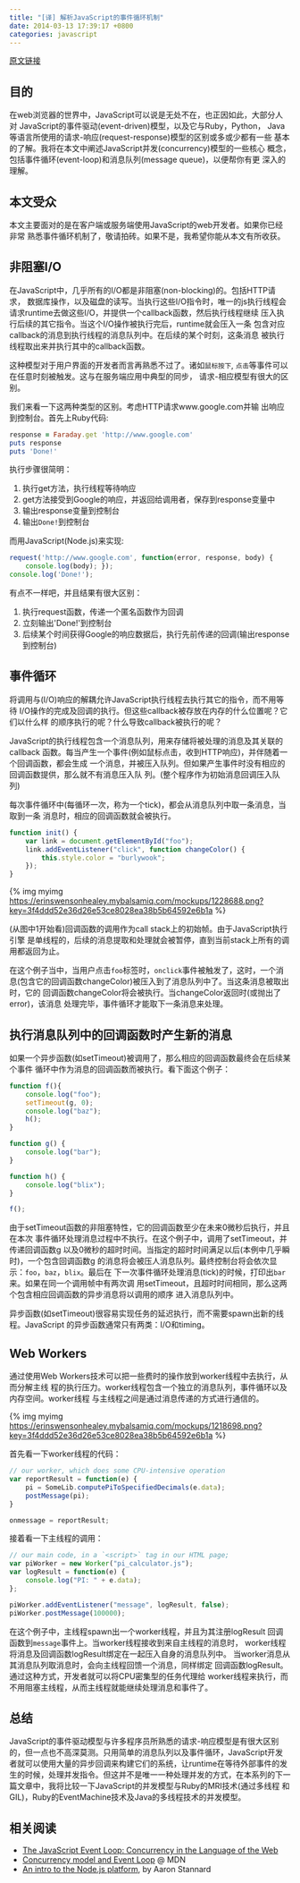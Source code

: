 ```yaml
---
title: "[译] 解析JavaScript的事件循环机制"
date: 2014-03-13 17:39:17 +0800
categories: javascript
---
```

[原文链接](http://blog.carbonfive.com/2013/10/27/the-javascript-event-loop-explained/)

## 目的
在web浏览器的世界中，JavaScript可以说是无处不在，也正因如此，大部分人对
JavaScript的事件驱动(event-driven)模型，以及它与Ruby，Python，
Java等语言所使用的请求-响应(request-response)模型的区别或多或少都有一些
基本的了解。我将在本文中阐述JavaScript并发(concurrency)模型的一些核心
概念，包括事件循环(event-loop)和消息队列(message queue)，以便帮你有更
深入的理解。<!--more-->


## 本文受众
本文主要面对的是在客户端或服务端使用JavaScript的web开发者。如果你已经非常
熟悉事件循环机制了，敬请拍砖。如果不是，我希望你能从本文有所收获。


## 非阻塞I/O
在JavaScript中，几乎所有的I/O都是非阻塞(non-blocking)的。包括HTTP请求，
数据库操作，以及磁盘的读写。当执行这些I/O指令时，唯一的js执行线程会
请求runtime去做这些I/O，并提供一个callback函数，然后执行线程继续
压入执行后续的其它指令。当这个I/O操作被执行完后，runtime就会压入一条
包含对应callback的消息到执行线程的消息队列中。在后续的某个时刻，这条消息
被执行线程取出来并执行其中的callback函数。

这种模型对于用户界面的开发者而言再熟悉不过了。诸如`鼠标按下`,
`点击`等事件可以在任意时刻被触发。这与在服务端应用中典型的同步，
请求-相应模型有很大的区别。

我们来看一下这两种类型的区别。考虑HTTP请求www.google.com并输
出响应到控制台。首先上Ruby代码:

```ruby
response = Faraday.get 'http://www.google.com'
puts response
puts 'Done!'
```
执行步骤很简明：

1. 执行get方法，执行线程等待响应
2. get方法接受到Google的响应，并返回给调用者，保存到response变量中
3. 输出response变量到控制台
4. 输出`Done!`到控制台

而用JavaScript(Node.js)来实现:
```javascript
request('http://www.google.com', function(error, response, body) {
    console.log(body); });
console.log('Done!');
```

有点不一样吧，并且结果有很大区别：

1. 执行request函数，传递一个匿名函数作为回调
2. 立刻输出'Done!'到控制台
3. 后续某个时间获得Google的响应数据后，执行先前传递的回调(输出response到控制台)


## 事件循环
将调用与(I/O)响应的解耦允许JavaScript执行线程去执行其它的指令，而不用等待
I/O操作的完成及回调的执行。但这些callback被存放在内存的什么位置呢？它们以什么样
的顺序执行的呢？什么导致callback被执行的呢？

JavaScript的执行线程包含一个消息队列，用来存储将被处理的消息及其关联的callback
函数。每当产生一个事件(例如鼠标点击，收到HTTP响应)，并伴随着一个回调函数，都会生成
一个消息，并被压入队列。但如果产生事件时没有相应的回调函数提供，那么就不有消息压入队
列。(整个程序作为初始消息回调压入队列)

每次事件循环中(每循环一次，称为一个tick)，都会从消息队列中取一条消息，当取到一条
消息时，相应的回调函数就会被执行。

```javascript
function init() {
    var link = document.getElementById("foo");
    link.addEventListener("click", function changeColor() {
        this.style.color = "burlywook";
    });
}
```

{% img myimg https://erinswensonhealey.mybalsamiq.com/mockups/1228688.png?key=3f4ddd52e36d26e53ce8028ea38b5b64592e6b1a %}

(从图中1开始看)回调函数的调用作为call stack上的初始帧。由于JavaScript执行引擎
是单线程的，后续的消息提取和处理就会被暂停，直到当前stack上所有的调用都返回为止。

在这个例子当中，当用户点击`foo`标签时，`onclick`事件被触发了，这时，一个消息(包含它的回调函数changeColor)被压入到了消息队列中了。当这条消息被取出时，它的
回调函数changeColor将会被执行。当changeColor返回时(或抛出了error)，该消息
处理完毕，事件循环才能取下一条消息来处理。


## 执行消息队列中的回调函数时产生新的消息
如果一个异步函数(如setTimeout)被调用了，那么相应的回调函数最终会在后续某个事件
循环中作为消息的回调函数而被执行。看下面这个例子：
```javascript
function f(){
	console.log("foo");
	setTimeout(g, 0);
	console.log("baz");
	h();
}

function g() {
	console.log("bar");
}

function h() {
	console.log("blix");
}

f();
```

由于setTimeout函数的非阻塞特性，它的回调函数至少在未来0微秒后执行，并且在本次
事件循环处理消息过程中不执行。在这个例子中，调用了setTimeout，并传递回调函数g
以及0微秒的超时时间。当指定的超时时间满足以后(本例中几乎瞬时)，一个包含回调函数g
的消息将会被压人消息队列。最终控制台将会依次显示：`foo`，`baz`，`blix`。最后在
下一次事件循环处理消息(tick)的时候，打印出`bar`来。如果在同一个调用帧中有两次调
用setTimeout，且超时时间相同，那么这两个包含相应回调函数的异步消息将以调用的顺序
进入消息队列中。

异步函数(如setTimeout)很容易实现任务的延迟执行，而不需要spawn出新的线程。JavaScript
的异步函数通常只有两类：I/O和timing。


## Web Workers
通过使用Web Workers技术可以把一些费时的操作放到worker线程中去执行，从而分解主线
程的执行压力。worker线程包含一个独立的消息队列，事件循环以及内存空间。worker线程
与主线程之间是通过消息传递的方式进行通信的。

{% img myimg https://erinswensonhealey.mybalsamiq.com/mockups/1218698.png?key=3f4ddd52e36d26e53ce8028ea38b5b64592e6b1a %}

首先看一下worker线程的代码：
```javascript
// our worker, which does some CPU-intensive operation
var reportResult = function(e) {
	pi = SomeLib.computePiToSpecifiedDecimals(e.data);
	postMessage(pi);
}

onmessage = reportResult;
```

接着看一下主线程的调用：
```javascript
// our main code, in a `<script>` tag in our HTML page;
var piWorker = new Worker("pi_calculator.js");
var logResult = function(e) {
	console.log("PI: " + e.data);
};

piWorker.addEventListener("message", logResult, false);
piWorker.postMessage(100000);
```
在这个例子中，主线程spawn出一个worker线程，并且为其注册logResult
回调函数到`message`事件上。当worker线程接收到来自主线程的消息时，
worker线程将消息及回调函数logResult绑定在一起压入自身的消息队列中。
当worker消息从其消息队列取消息时，会向主线程回馈一个消息，同样绑定
回调函数logResult。通过这种方式，开发者就可以将CPU密集型的任务代理给
worker线程来执行，而不用阻塞主线程，从而主线程就能继续处理消息和事件了。


## 总结
JavaScript的事件驱动模型与许多程序员所熟悉的请求-响应模型是有很大区别
的，但一点也不高深莫测。只用简单的消息队列以及事件循环，JavaScript开发
者就可以使用大量的异步回调来构建它们的系统，让runtime在等待外部事件的发
生的时候，处理并发指令。但这并不是唯一一种处理并发的方式，在本系列的下一
篇文章中，我将比较一下JavaScript的并发模型与Ruby的MRI技术(通过多线程
和GIL)，Ruby的EventMachine技术及Java的多线程技术的并发模型。


## 相关阅读
* [The JavaScript Event Loop: Concurrency in the Language of the Web](https://docs.google.com/presentation/d/1KtgaIvDQwMaqZ6ax3zU2oka62sF2ZQSPv1SEirD-XtY/edit?usp=sharing)
* [Concurrency model and Event Loop](https://developer.mozilla.org/en-US/docs/Web/JavaScript/Guide/EventLoop) @ MDN
* [An intro to the Node.js platform](http://www.aaronstannard.com/post/2011/12/14/Intro-to-NodeJS-for-NET-Developers.aspx), by Aaron Stannard